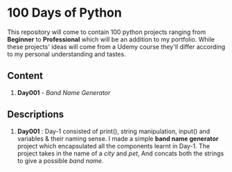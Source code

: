 # 100 Days of Python

This repository will come to contain 100 python projects ranging from **Beginner** to **Professional** which will be an addition to my portfolio.
While these projects' ideas will come from a Udemy course they'll differ according to my personal understanding and tastes.

## Content

1. **Day001** - *Band Name Generator*

## Descriptions

1. **Day001**
: Day-1 consisted of print(), string manipulation, input() and variables & their naming sense. I made a simple **band name generator** project which encapsulated all the components learnt in Day-1. The project takes in the name of a *city* and *pet*, And concats both the strings to give a possible *band name*.